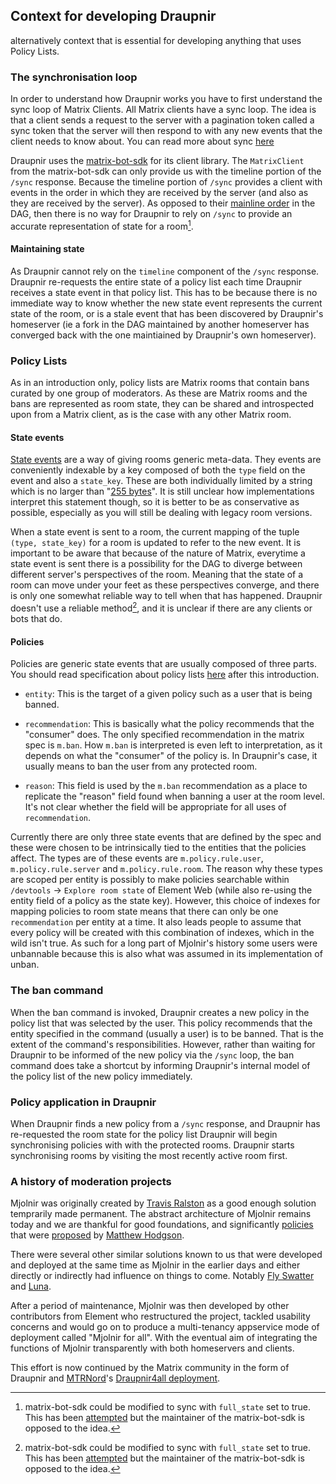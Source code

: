 ## Context for developing Draupnir

alternatively context that is essential for developing
anything that uses Policy Lists.

### The synchronisation loop

In order to understand how Draupnir works you have to first understand
the sync loop of Matrix Clients. All Matrix clients have a sync loop.
The idea is that a client sends a request to the server with a
pagination token called a sync token that the server will then
respond to with any new events that the client needs to know about.
You can read more about sync [here](https://spec.matrix.org/v1.9/client-server-api/#get_matrixclientv3sync)

Draupnir uses the
[matrix-bot-sdk](https://github.com/turt2live/matrix-bot-sdk)
for its client library. The `MatrixClient` from the matrix-bot-sdk can
only provide us with the timeline portion of the `/sync` response.
Because the timeline portion of `/sync` provides a client with events
in the order in which they are received by the server (and also
as they are received by the server). As opposed to their
[mainline order](https://spec.matrix.org/v1.6/rooms/v2/#definitions)
in the DAG, then there is no way for Draupnir to rely on `/sync` to
provide an accurate representation of state for a room[^full-state].

#### Maintaining state

As Draupnir cannot rely on the `timeline` component of the `/sync`
response. Draupnir re-requests the entire state of a policy list each
time Draupnir receives a state event in that policy list.
This has to be because there is no immediate way to know whether the
new state event represents the current state of the room, or is a
stale event that has been discovered by Draupnir's homeserver
(ie a fork in the DAG maintained by another homeserver has converged
back with the one maintiained by Draupnir's own homeserver).

### Policy Lists

As in an introduction only, policy lists are Matrix rooms that contain
bans curated by one group of moderators. As these are Matrix rooms
and the bans are represented as room state, they can be shared and
introspected upon from a Matrix client, as is the case with any other
Matrix room.

#### State events

[State events](https://spec.matrix.org/latest/client-server-api/#types-of-room-events)
are a way of giving rooms generic meta-data.
They events are conveniently indexable by a key composed of both the
`type` field on the event and also a `state_key`.
These are both individually limited by a string which is no larger
than "[255 bytes](https://spec.matrix.org/latest/client-server-api/#size-limits)".
It is still unclear how implementations interpret this statement
though, so it is better to be as conservative as possible, especially
as you will still be dealing with legacy room versions.

When a state event is sent to a room, the current mapping of the tuple
`(type, state_key)` for a room is updated to refer to the new event.
It is important to be aware that because of the nature of Matrix,
everytime a state event is sent there is a possibility
for the DAG to diverge between different server's perspectives of
the room. Meaning that the state of a room can move under your feet
as these perspectives converge,
and there is only one somewhat reliable way to tell when that has
happened. Draupnir doesn't use a reliable method[^full-state],
and it is unclear if there are any clients or bots that do.

#### Policies

Policies are generic state events that are usually composed of three
parts. You should read specification about policy lists
[here](https://spec.matrix.org/latest/client-server-api/#moderation-policy-lists)
after this introduction.

- `entity`: This is the target of a given policy such as a user that
is being banned.

- `recommendation`: This is basically what the policy recommends that
the "consumer" does. The only specified recommendation in the matrix
spec is `m.ban`. How `m.ban` is interpreted is even left to
interpretation, as it depends on what the "consumer" of the policy is.
In Draupnir's case, it usually means to ban the user from any
protected room.

- `reason`: This field is used by the `m.ban` recommendation as a
place to replicate the "reason" field found when banning a user
at the room level. It's not clear whether the field will be
appropriate for all uses of `recommendation`.

Currently there are only three state events that are defined by the
spec and these were chosen to be intrinsically tied to the entities
that the policies affect. The types are of these events are
`m.policy.rule.user`, `m.policy.rule.server` and `m.policy.rule.room`.
The reason why these types are scoped per entity is possibly to make
policies searchable within `/devtools` -> `Explore room state`
of Element Web (while also re-using the entity field of a policy as
the state key).
However, this choice of indexes for mapping policies to room state
means that there can only be one `recommendation` per entity at a
time. It also leads people to assume that every policy will be created
with this combination of indexes, which in the wild isn't true.
As such for a long part of Mjolnir's history some users were
unbannable because this is also what was assumed in its implementation
of unban.

### The ban command

When the ban command is invoked, Draupnir creates a new policy in
the policy list that was selected by the user. This policy recommends
that the entity specified in the command (usually a user) is to be
banned. That is the extent of the command's responsibilities.
However, rather than waiting for Draupnir to be informed of the new
policy via the `/sync` loop, the ban command does take a shortcut
by informing Draupnir's internal model of the policy list of the new
policy immediately.

### Policy application in Draupnir

When Draupnir finds a new policy from a `/sync` response, and Draupnir
has re-requested the room state for the policy list Draupnir will
begin synchronising policies with with the protected rooms.
Draupnir starts synchronising rooms by visiting the most recently
active room first.

### A history of moderation projects

Mjolnir was originally created by
[Travis Ralston](https://github.com/turt2live) as a good enough
solution temprarily made permanent.
The abstract architecture of Mjolnir remains today and we are
thankful for good foundations, and significantly
[policies](https://spec.matrix.org/latest/client-server-api/#moderation-policy-lists)
that were
[proposed](https://github.com/matrix-org/matrix-spec-proposals/pull/2313)
by [Matthew Hodgson](https://github.com/ara4n).

There were several other similar solutions known to us that were
developed and deployed at the same time as Mjolnir in the earlier days
and either directly or indirectly had influence on things to come.
Notably [Fly Swatter](https://github.com/serra-allgood/matrix-fly-swatter)
and [Luna](https://gitlab.com/Gnuxie/luna).

After a period of maintenance, Mjolnir was then developed by other
contributors from Element who restructured the project, tackled
usability concerns and would go on to produce a multi-tenancy
appservice mode of deployment called "Mjolnir for all".
With the eventual aim of integrating the functions of Mjolnir
transparently with both homeservers and clients.

This effort is now continued by the Matrix community in the form
of Draupnir and [MTRNord](https://github.com/MTRNord)'s
[Draupnir4all deployment](https://docs.draupnir.midnightthoughts.space/).

[^full-state]: matrix-bot-sdk could be modified to sync with
`full_state` set to true. This has been
[attempted](https://github.com/turt2live/matrix-bot-sdk/pull/215)
but the maintainer of the matrix-bot-sdk is opposed to the idea.
